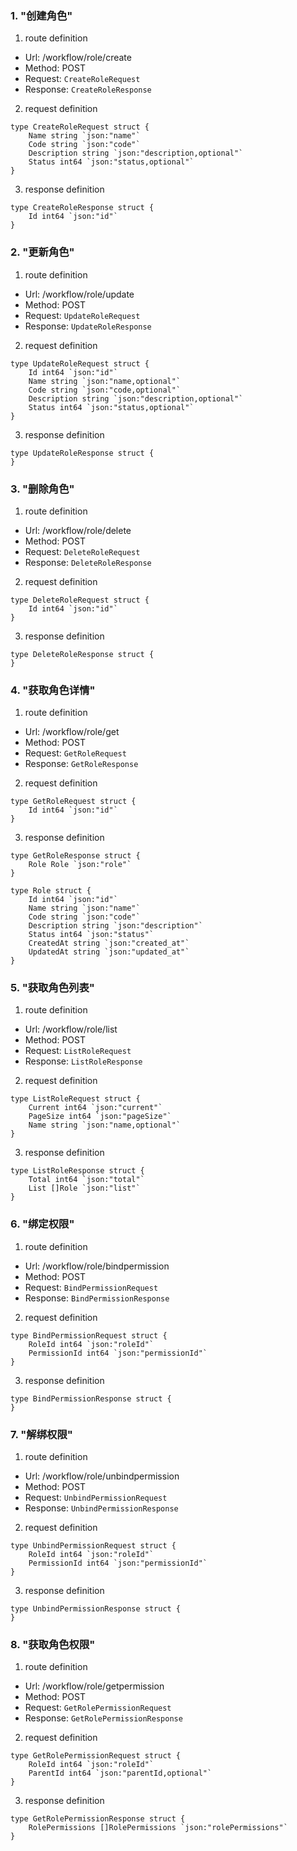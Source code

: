 ### 1. "创建角色"

1. route definition

- Url: /workflow/role/create
- Method: POST
- Request: `CreateRoleRequest`
- Response: `CreateRoleResponse`

2. request definition



```golang
type CreateRoleRequest struct {
	Name string `json:"name"`
	Code string `json:"code"`
	Description string `json:"description,optional"`
	Status int64 `json:"status,optional"`
}
```


3. response definition



```golang
type CreateRoleResponse struct {
	Id int64 `json:"id"`
}
```

### 2. "更新角色"

1. route definition

- Url: /workflow/role/update
- Method: POST
- Request: `UpdateRoleRequest`
- Response: `UpdateRoleResponse`

2. request definition



```golang
type UpdateRoleRequest struct {
	Id int64 `json:"id"`
	Name string `json:"name,optional"`
	Code string `json:"code,optional"`
	Description string `json:"description,optional"`
	Status int64 `json:"status,optional"`
}
```


3. response definition



```golang
type UpdateRoleResponse struct {
}
```

### 3. "删除角色"

1. route definition

- Url: /workflow/role/delete
- Method: POST
- Request: `DeleteRoleRequest`
- Response: `DeleteRoleResponse`

2. request definition



```golang
type DeleteRoleRequest struct {
	Id int64 `json:"id"`
}
```


3. response definition



```golang
type DeleteRoleResponse struct {
}
```

### 4. "获取角色详情"

1. route definition

- Url: /workflow/role/get
- Method: POST
- Request: `GetRoleRequest`
- Response: `GetRoleResponse`

2. request definition



```golang
type GetRoleRequest struct {
	Id int64 `json:"id"`
}
```


3. response definition



```golang
type GetRoleResponse struct {
	Role Role `json:"role"`
}

type Role struct {
	Id int64 `json:"id"`
	Name string `json:"name"`
	Code string `json:"code"`
	Description string `json:"description"`
	Status int64 `json:"status"`
	CreatedAt string `json:"created_at"`
	UpdatedAt string `json:"updated_at"`
}
```

### 5. "获取角色列表"

1. route definition

- Url: /workflow/role/list
- Method: POST
- Request: `ListRoleRequest`
- Response: `ListRoleResponse`

2. request definition



```golang
type ListRoleRequest struct {
	Current int64 `json:"current"`
	PageSize int64 `json:"pageSize"`
	Name string `json:"name,optional"`
}
```


3. response definition



```golang
type ListRoleResponse struct {
	Total int64 `json:"total"`
	List []Role `json:"list"`
}
```

### 6. "绑定权限"

1. route definition

- Url: /workflow/role/bindpermission
- Method: POST
- Request: `BindPermissionRequest`
- Response: `BindPermissionResponse`

2. request definition



```golang
type BindPermissionRequest struct {
	RoleId int64 `json:"roleId"`
	PermissionId int64 `json:"permissionId"`
}
```


3. response definition



```golang
type BindPermissionResponse struct {
}
```

### 7. "解绑权限"

1. route definition

- Url: /workflow/role/unbindpermission
- Method: POST
- Request: `UnbindPermissionRequest`
- Response: `UnbindPermissionResponse`

2. request definition



```golang
type UnbindPermissionRequest struct {
	RoleId int64 `json:"roleId"`
	PermissionId int64 `json:"permissionId"`
}
```


3. response definition



```golang
type UnbindPermissionResponse struct {
}
```

### 8. "获取角色权限"

1. route definition

- Url: /workflow/role/getpermission
- Method: POST
- Request: `GetRolePermissionRequest`
- Response: `GetRolePermissionResponse`

2. request definition



```golang
type GetRolePermissionRequest struct {
	RoleId int64 `json:"roleId"`
	ParentId int64 `json:"parentId,optional"`
}
```


3. response definition



```golang
type GetRolePermissionResponse struct {
	RolePermissions []RolePermissions `json:"rolePermissions"`
}
```

